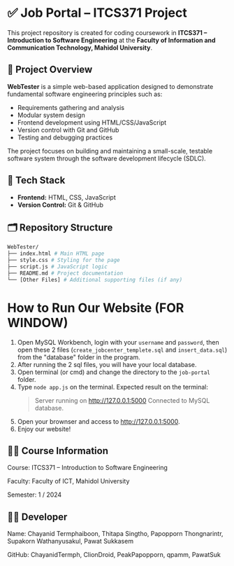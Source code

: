 # ✅ Job Portal – ITCS371 Project

This project repository is created for coding coursework in **ITCS371 – Introduction to Software Engineering** at the **Faculty of Information and Communication Technology, Mahidol University**.

## 📌 Project Overview

**WebTester** is a simple web-based application designed to demonstrate fundamental software engineering principles such as:

- Requirements gathering and analysis
- Modular system design
- Frontend development using HTML/CSS/JavaScript
- Version control with Git and GitHub
- Testing and debugging practices

The project focuses on building and maintaining a small-scale, testable software system through the software development lifecycle (SDLC).

## 🧱 Tech Stack

- **Frontend:** HTML, CSS, JavaScript
- **Version Control:** Git & GitHub

## 🗂️ Repository Structure
```bash
WebTester/
├── index.html # Main HTML page
├── style.css # Styling for the page
├── script.js # JavaScript logic
├── README.md # Project documentation
└── [Other Files] # Additional supporting files (if any)
```
# How to Run Our Website (FOR WINDOW)

1. Open MySQL Workbench, login with your `username` and `password`, then open these 2 files (`create_jobcenter_templete.sql` and `insert_data.sql`) from the "database" folder in the program.
2. After running the 2 sql files, you will have your local database.
3. Open terminal (or cmd) and change the directory to the `job-portal` folder.
4. Type ```node app.js``` on the terminal.
Expected result on the terminal:
   > Server running on http://127.0.0.1:5000
   Connected to MySQL database.
5. Open your brownser and access to http://127.0.0.1:5000.
6. Enjoy our website!

## 🧑‍🎓 Course Information
Course: ITCS371 – Introduction to Software Engineering

Faculty: Faculty of ICT, Mahidol University

Semester: 1 / 2024

## 👩‍💻 Developer
Name: Chayanid Termphaiboon, Thitapa Singtho, Papopporn Thongnarintr, Supakorn Wathanyusakul, Pawat Sukkasem

GitHub: ChayanidTermph, ClionDroid, PeakPapopporn, qpamm, PawatSuk

